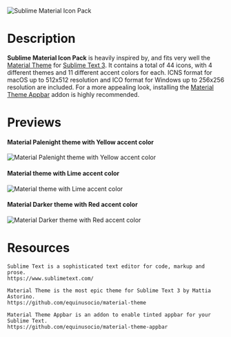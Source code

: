 ![Sublime Material Icon Pack](http://i.imgur.com/PKSRTs5.png)

# Description

**Sublime Material Icon Pack** is heavily inspired by, and fits very well the [Material Theme](https://github.com/equinusocio/material-theme) for [Sublime Text 3](https://www.sublimetext.com/). It contains a total of 44 icons, with 4 different themes and 11 different accent colors for each. ICNS format for macOS up to 512x512 resolution and ICO format for Windows up to 256x256 resolution are included. For a more appealing look, installing the [Material Theme Appbar](https://github.com/equinusocio/material-theme-appbar) addon is highly recommended.

# Previews

#### Material Palenight theme with Yellow accent color
![Material Palenight theme with Yellow accent color](http://i.imgur.com/1qhdlE3.png)

#### Material theme with Lime accent color
![Material theme with Lime accent color](http://i.imgur.com/fs3BJdH.png)

#### Material Darker theme with Red accent color
![Material Darker theme with Red accent color](http://i.imgur.com/VMeFxT1.png)

# Resources

```
Sublime Text is a sophisticated text editor for code, markup and prose.
https://www.sublimetext.com/
```
```
Material Theme is the most epic theme for Sublime Text 3 by Mattia Astorino.
https://github.com/equinusocio/material-theme
```
```
Material Theme Appbar is an addon to enable tinted appbar for your Sublime Text.
https://github.com/equinusocio/material-theme-appbar
```